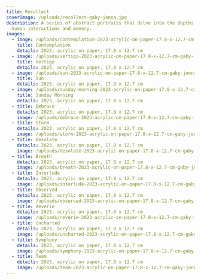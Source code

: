 ```yaml
---
title: Recollect
coverImage: /uploads/recollect-gaby-jonna.jpg
description: A series of abstract portraits that delve into the depths of the
  human interactions and memory.
images:
  - image: /uploads/contemplation-2023-acrylic-on-paper-17.8-x-12.7-cm-gaby-jonna.jpg
    title: Contemplation
    details: 2023, acrylic on paper, 17.8 x 12.7 cm
  - image: /uploads/vertigo-2023-acrylic-on-paper-17.8-x-12.7-cm-gaby-jonna.jpg
    title: Vertigo
    details: 2023, acrylic on paper, 17.8 x 12.7 cm
  - image: /uploads/sun-2023-acrylic-on-paper-17.8-x-12.7-cm-gaby-jonna.jpg
    title: Sun
    details: 2023, acrylic on paper, 17.8 x 12.7 cm
  - image: /uploads/sunday-morning-2023-acrylic-on-paper-17.8-x-12.7-cm-gaby-jonna.jpg
    title: Sunday Morning
    details: 2023, acrylic on paper, 17.8 x 12.7 cm
  - title: Embrace
    details: 2023, acrylic on paper, 17.8 x 12.7 cm
    image: /uploads/embrace-2023-acrylic-on-paper-17.8-x-12.7-cm-gaby-jonna.jpg
  - title: Storm
    details: 2023, acrylic on paper, 17.8 x 12.7 cm
    image: /uploads/storm-2023-acrylic-on-paper-17.8-x-12.7-cm-gaby-jonna.jpg
  - title: Desolate
    details: 2023, acrylic on paper, 17.8 x 12.7 cm
    image: /uploads/desolate-2023-acrylic-on-paper-17.8-x-12.7-cm-gaby-jonna.jpg
  - title: Breath
    details: 2023, acrylic on paper, 17.8 x 12.7 cm
    image: /uploads/breath-2023-acrylic-on-paper-17.8-x-12.7-cm-gaby-jonna.jpg
  - title: Interlude
    details: 2023, acrylic on paper, 17.8 x 12.7 cm
    image: /uploads/interlude-2023-acrylic-on-paper-17.8-x-12.7-cm-gaby-jonna.jpg
  - title: Observed
    details: 2023, acrylic on paper, 17.8 x 12.7 cm
    image: /uploads/observed-2023-acrylic-on-paper-17.8-x-12.7-cm-gaby-jonna.jpg
  - title: Reverie
    details: 2023, acrylic on paper, 17.8 x 12.7 cm
    image: /uploads/reverie-2023-acrylic-on-paper-17.8-x-12.7-cm-gaby-jonna.jpg
  - title: Uncharted
    details: 2023, acrylic on paper, 17.8 x 12.7 cm
    image: /uploads/uncharted-2023-acrylic-on-paper-17.8-x-12.7-cm-gaby-jonna.jpg
  - title: Symphony
    details: 2023, acrylic on paper, 17.8 x 12.7 cm
    image: /uploads/symphony-2023-acrylic-on-paper-17.8-x-12.7-cm-gaby-jonna.jpg
  - title: Team
    details: 2023, acrylic on paper, 17.8 x 12.7 cm
    image: /uploads/team-2023-acrylic-on-paper-17.8-x-12.7-cm-gaby-jonna.jpg
---
```


